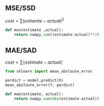 ## MSE/SSD

 $cost = \sum(estiamte-actual)^2$

```Python
def mse(estimate ,actual):
	return numpy.sum((estimate-actual)**2)
```

## MAE/SAD

$cost = \sum \mid estimate-actual\mid$
```Python
from sklearn import mean_absloute_error

perdict = model.predict(X)
mean_absloute_error(Y, perdict)

def mae(estimate, actual):
	return numpy.sum(abs(estimate-actual))

```

